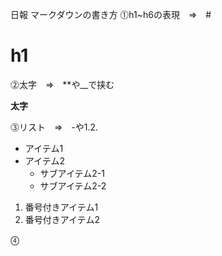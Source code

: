 日報
マークダウンの書き方
⓵h1~h6の表現　⇒　#
# h1

⓶太字　⇒　**や__で挟む

**太字**

⓷リスト　⇒　-や1.2.

- アイテム1
- アイテム2
  - サブアイテム2-1
  - サブアイテム2-2

1. 番号付きアイテム1
2. 番号付きアイテム2

⓸
